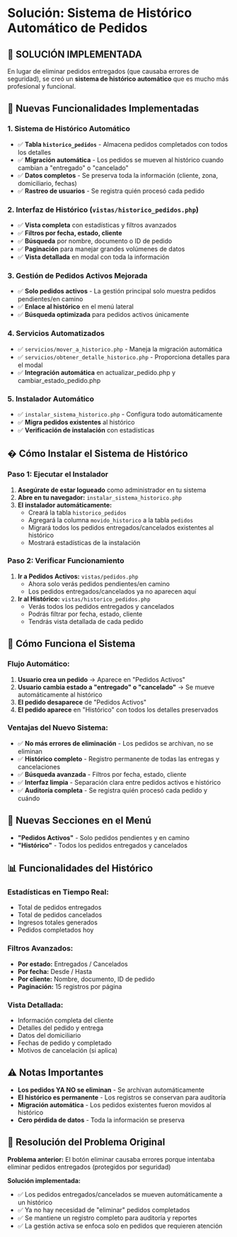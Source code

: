 # Solución: Sistema de Histórico Automático de Pedidos

## 🎯 **SOLUCIÓN IMPLEMENTADA**

En lugar de eliminar pedidos entregados (que causaba errores de seguridad), se creó un **sistema de histórico automático** que es mucho más profesional y funcional.

## 🔧 **Nuevas Funcionalidades Implementadas**

### 1. **Sistema de Histórico Automático**
- ✅ **Tabla `historico_pedidos`** - Almacena pedidos completados con todos los detalles
- ✅ **Migración automática** - Los pedidos se mueven al histórico cuando cambian a "entregado" o "cancelado"
- ✅ **Datos completos** - Se preserva toda la información (cliente, zona, domiciliario, fechas)
- ✅ **Rastreo de usuarios** - Se registra quién procesó cada pedido

### 2. **Interfaz de Histórico (`vistas/historico_pedidos.php`)**
- ✅ **Vista completa** con estadísticas y filtros avanzados
- ✅ **Filtros por fecha, estado, cliente** 
- ✅ **Búsqueda** por nombre, documento o ID de pedido
- ✅ **Paginación** para manejar grandes volúmenes de datos
- ✅ **Vista detallada** en modal con toda la información

### 3. **Gestión de Pedidos Activos Mejorada**
- ✅ **Solo pedidos activos** - La gestión principal solo muestra pedidos pendientes/en camino
- ✅ **Enlace al histórico** en el menú lateral
- ✅ **Búsqueda optimizada** para pedidos activos únicamente

### 4. **Servicios Automatizados**
- ✅ `servicios/mover_a_historico.php` - Maneja la migración automática
- ✅ `servicios/obtener_detalle_historico.php` - Proporciona detalles para el modal
- ✅ **Integración automática** en actualizar_pedido.php y cambiar_estado_pedido.php

### 5. **Instalador Automático**
- ✅ `instalar_sistema_historico.php` - Configura todo automáticamente
- ✅ **Migra pedidos existentes** al histórico
- ✅ **Verificación de instalación** con estadísticas

## � **Cómo Instalar el Sistema de Histórico**

### **Paso 1: Ejecutar el Instalador**
1. **Asegúrate de estar logueado** como administrador en tu sistema
2. **Abre en tu navegador:** `instalar_sistema_historico.php`
3. **El instalador automáticamente:**
   - Creará la tabla `historico_pedidos`
   - Agregará la columna `movido_historico` a la tabla `pedidos`
   - Migrará todos los pedidos entregados/cancelados existentes al histórico
   - Mostrará estadísticas de la instalación

### **Paso 2: Verificar Funcionamiento**
1. **Ir a Pedidos Activos:** `vistas/pedidos.php`
   - Ahora solo verás pedidos pendientes/en camino
   - Los pedidos entregados/cancelados ya no aparecen aquí
2. **Ir al Histórico:** `vistas/historico_pedidos.php`
   - Verás todos los pedidos entregados y cancelados
   - Podrás filtrar por fecha, estado, cliente
   - Tendrás vista detallada de cada pedido

## 🔄 **Cómo Funciona el Sistema**

### **Flujo Automático:**
1. **Usuario crea un pedido** → Aparece en "Pedidos Activos"
2. **Usuario cambia estado a "entregado" o "cancelado"** → Se mueve automáticamente al histórico
3. **El pedido desaparece** de "Pedidos Activos"
4. **El pedido aparece** en "Histórico" con todos los detalles preservados

### **Ventajas del Nuevo Sistema:**
- ✅ **No más errores de eliminación** - Los pedidos se archivan, no se eliminan
- ✅ **Histórico completo** - Registro permanente de todas las entregas y cancelaciones  
- ✅ **Búsqueda avanzada** - Filtros por fecha, estado, cliente
- ✅ **Interfaz limpia** - Separación clara entre pedidos activos e histórico
- ✅ **Auditoría completa** - Se registra quién procesó cada pedido y cuándo

## 🎯 **Nuevas Secciones en el Menú**

- **"Pedidos Activos"** - Solo pedidos pendientes y en camino
- **"Histórico"** - Todos los pedidos entregados y cancelados

## 📊 **Funcionalidades del Histórico**

### **Estadísticas en Tiempo Real:**
- Total de pedidos entregados
- Total de pedidos cancelados  
- Ingresos totales generados
- Pedidos completados hoy

### **Filtros Avanzados:**
- **Por estado:** Entregados / Cancelados
- **Por fecha:** Desde / Hasta
- **Por cliente:** Nombre, documento, ID de pedido
- **Paginación:** 15 registros por página

### **Vista Detallada:**
- Información completa del cliente
- Detalles del pedido y entrega
- Datos del domiciliario
- Fechas de pedido y completado
- Motivos de cancelación (si aplica)

## ⚠️ **Notas Importantes**

- **Los pedidos YA NO se eliminan** - Se archivan automáticamente
- **El histórico es permanente** - Los registros se conservan para auditoría
- **Migración automática** - Los pedidos existentes fueron movidos al histórico
- **Cero pérdida de datos** - Toda la información se preserva

## 🔧 **Resolución del Problema Original**

**Problema anterior:** El botón eliminar causaba errores porque intentaba eliminar pedidos entregados (protegidos por seguridad)

**Solución implementada:** 
- ✅ Los pedidos entregados/cancelados se mueven automáticamente a un histórico
- ✅ Ya no hay necesidad de "eliminar" pedidos completados
- ✅ Se mantiene un registro completo para auditoría y reportes
- ✅ La gestión activa se enfoca solo en pedidos que requieren atención